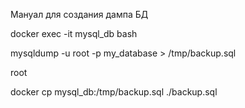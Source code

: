 Мануал для создания дампа БД

docker exec -it mysql_db bash

mysqldump -u root -p my_database > /tmp/backup.sql

root

docker cp mysql_db:/tmp/backup.sql ./backup.sql
